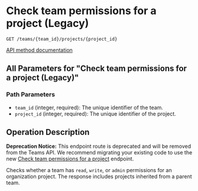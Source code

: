 # Check team permissions for a project (Legacy)

`GET /teams/{team_id}/projects/{project_id}`

[API method documentation](https://docs.github.com/rest/teams/teams#check-team-permissions-for-a-project-legacy)

## All Parameters for "Check team permissions for a project (Legacy)"

### Path Parameters

- `team_id` (integer, required): The unique identifier of the team.
- `project_id` (integer, required): The unique identifier of the project.

## Operation Description

**Deprecation Notice:** This endpoint route is deprecated and will be removed from the Teams API. We recommend migrating your existing code to use the new [Check team permissions for a project](https://docs.github.com/rest/teams/teams#check-team-permissions-for-a-project) endpoint.

Checks whether a team has `read`, `write`, or `admin` permissions for an organization project. The response includes projects inherited from a parent team.
